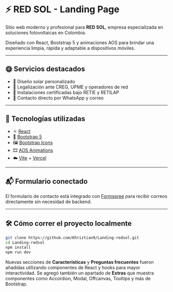 # ⚡ RED SOL - Landing Page

Sitio web moderno y profesional para **RED SOL**, empresa especializada en soluciones fotovoltaicas en Colombia.

Diseñado con React, Bootstrap 5 y animaciones AOS para brindar una experiencia limpia, rápida y adaptable a dispositivos móviles.

---

## 🌞 Servicios destacados

- 📐 Diseño solar personalizado
- 📄 Legalización ante CREG, UPME y operadores de red
- 🔧 Instalaciones certificadas bajo RETIE y RETILAP
- 💬 Contacto directo por WhatsApp y correo

---

## 🚀 Tecnologías utilizadas

- ⚛️ [React](https://reactjs.org/)
- 🎨 [Bootstrap 5](https://getbootstrap.com/)
- 🖼️ [Bootstrap Icons](https://icons.getbootstrap.com/)
- 🎞️ [AOS Animations](https://michalsnik.github.io/aos/)
- ☁️ [Vite](https://vitejs.dev/) + [Vercel](https://vercel.com/)

---

## 📬 Formulario conectado

El formulario de contacto está integrado con [Formspree](https://formspree.io) para recibir correos directamente sin necesidad de backend.

---

## 🛠️ Cómo correr el proyecto localmente

```bash
git clone https://github.com/Khriztian9/Landing-redsol.git
cd Landing-redsol
npm install
npm run dev
```

Nuevas secciones de **Características** y **Preguntas frecuentes** fueron añadidas utilizando componentes de React y hooks para mayor interactividad.
Se agregó también un apartado de **Extras** que muestra componentes como Accordion, Modal, Offcanvas, Tooltips y más de Bootstrap.

